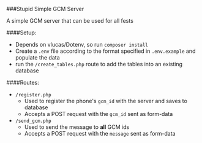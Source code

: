 ###Stupid Simple GCM Server

A simple GCM server that can be used for all fests

####Setup:

* Depends on vlucas/Dotenv, so run `composer install`
* Create a `.env` file according to the format specified in `.env.example` and populate the data
* run the `/create_tables.php` route to add the tables into an existing database

####Routes:
* `/register.php`
  * Used to register the phone's `gcm_id` with the server and saves to database
  * Accepts a POST request with the `gcm_id` sent as form-data
* `/send_gcm.php`
  * Used to send the message to **all** GCM ids
  * Accepts a POST request with the `message` sent as form-data
